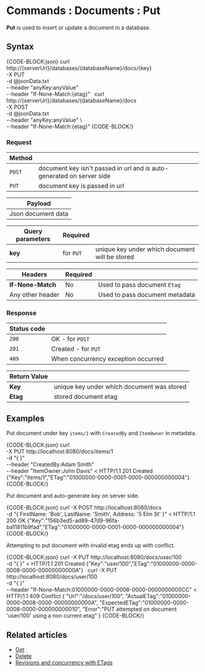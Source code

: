 # Commands : Documents : Put

**Put** is used to insert or update a document in a database.

## Syntax

{CODE-BLOCK:json}
curl \
	http://{serverUrl}/databases/{databaseName}/docs/{key}  \
	-X PUT \
	-d @jsonData.txt  \
	--header "anyKey:anyValue" \
    --header "If-None-Match:{etag}" 
&nbsp;
curl \
	http://{serverUrl}/databases/{databaseName}/docs \
	-X POST \
	-d @jsonData.txt  \
	--header "anyKey:anyValue" \	
    --header "If-None-Match:{etag}" 
{CODE-BLOCK/}

### Request

| Method | |
| -------| - |
| `POST` | document key isn't passed in url and is auto-generated on server side |
| `PUT` | document key is passed in url |

| Payload |
| ------- |
| Json document data |

| Query parameters | Required | |
| ------------- | -- | ---- |
| **key** | for `PUT` | unique key under which document will be stored |

| Headers | Required | |
| --------| ------- | --- |
| **If-None-Match** | No |  Used to pass document `Etag` |
| Any other header | No | Used to pass document metadata |

### Response

| Status code | |
| ----------- | - |
| `200` | OK - for `POST` |
| `201` | Created - for `PUT` |
| `409` | When concurrency exception occurred |

| Return Value | |
| ------------- | ------------- |
| **Key** | unique key under which document was stored |
| **Etag** | stored document etag |

## Examples

Put document under key `items/1` with  `CreatedBy` and `ItemOwner` in metadata.

{CODE-BLOCK:json}
curl \
	-X PUT http://localhost:8080/docs/items/1  \
	-d "{ }"  \
	--header "CreatedBy:Adam Smith" \
	--header "ItemOwner:John Davis"
< HTTP/1.1 201 Created
{"Key":"items/1","ETag":"01000000-0000-0001-0000-000000000004"}
{CODE-BLOCK/}

Put document and auto-generate key on server side.

{CODE-BLOCK:json}
curl -X POST http://localhost:8080/docs \
	-d "{ FirstName: 'Bob', LastName: 'Smith', Address: '5 Elm St' }"
< HTTP/1.1 200 OK
{"Key":"156b3ed5-ad89-47d9-96fa-ba11811b9fad","ETag":"01000000-0000-0001-0000-000000000004"}
{CODE-BLOCK/}

Attempting to put document with invalid etag ends up with conflict.

{CODE-BLOCK:json}
curl -X PUT http://localhost:8080/docs/user/100  \
	-d "{ }" 
< HTTP/1.1 201 Created
{"Key":"user/100","ETag":"01000000-0000-0008-0000-00000000000A"}
&nbsp;
curl -X PUT http://localhost:8080/docs/user/100 \
	-d "{ }" \
	--header "If-None-Match:01000000-0000-0008-0000-0000000000CC" 
< HTTP/1.1 409 Conflict
{
	"Url":"/docs/user/100",
	"ActualETag":"01000000-0000-0008-0000-00000000000A",
	"ExpectedETag":"01000000-0000-0008-0000-000000000010",
	"Error":"PUT attempted on document 'user/100' using a non current etag"
}
{CODE-BLOCK/}


## Related articles

- [Get](../../../client-api/commands/documents/get)  
- [Delete](../../../client-api/commands/documents/delete)  
- [Revisions and concurrency with ETags](../../../client-api/concurrency/revisions-and-concurrency-with-etags)   